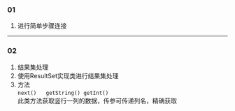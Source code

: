 ### 01
1. 进行简单步骤连接  
----
### 02  
1. 结果集处理  
2. 使用ResultSet实现类进行结果集处理
3. 方法  
`next()  
getString()
getInt()
`  
此类方法获取竖行一列的数据，传参可传递列名，精确获取